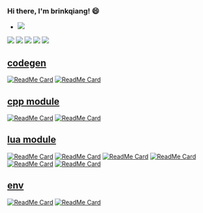 ### Hi there, I'm brinkqiang!  😄   
- <a title="Hits" target="_blank" href="https://github.com/brinkqiang/brinkqiang"><img src="https://hits.b3log.org/brinkqiang/brinkqiang.svg"></a>



<!--
**brinkqiang/brinkqiang** is a ✨ _special_ ✨ repository because its `README.md` (this file) appears on your GitHub profile.

Here are some ideas to get you started:

- 🔭 I’m currently working on ...
- 🌱 I’m currently learning ...
- 👯 I’m looking to collaborate on ...
- 🤔 I’m looking for help with ...
- 💬 Ask me about ...
- 📫 How to reach me: ...
- 😄 Pronouns: ...
- ⚡ Fun fact: ...
-->

![](https://github-profile-summary-cards.vercel.app/api/cards/profile-details?username=brinkqiang&theme=github)
![](https://github-profile-summary-cards.vercel.app/api/cards/repos-per-language?username=brinkqiang&theme=github)
![](https://github-profile-summary-cards.vercel.app/api/cards/most-commit-language?username=brinkqiang&theme=github)
![](https://github-profile-summary-cards.vercel.app/api/cards/stats?username=brinkqiang&theme=github)
![](https://github-profile-summary-cards.vercel.app/api/cards/productive-time?username=brinkqiang&theme=github)


## [codegen](https://github.com/brinkqiang)
[![ReadMe Card](https://github-readme-stats-ten.vercel.app/api/pin/?username=brinkqiang&repo=dmsolpp&count_private=true)](https://github.com/brinkqiang/dmsolpp)
[![ReadMe Card](https://github-readme-stats-ten.vercel.app/api/pin/?username=brinkqiang&repo=dmorm&count_private=true)](https://github.com/brinkqiang/dmorm)

## [cpp module](https://github.com/brinkqiang)
[![ReadMe Card](https://github-readme-stats-ten.vercel.app/api/pin/?username=brinkqiang&repo=dmtimer&count_private=true)](https://github.com/brinkqiang/dmtimer)
[![ReadMe Card](https://github-readme-stats-ten.vercel.app/api/pin/?username=brinkqiang&repo=dmlua&count_private=true)](https://github.com/brinkqiang/dmlua)

## [lua module](https://github.com/brinkqiang)
[![ReadMe Card](https://github-readme-stats-ten.vercel.app/api/pin/?username=brinkqiang&repo=luapb&count_private=true)](https://github.com/brinkqiang/luapb)
[![ReadMe Card](https://github-readme-stats-ten.vercel.app/api/pin/?username=brinkqiang&repo=luaftpserver&count_private=true)](https://github.com/brinkqiang/luaftpserver)
[![ReadMe Card](https://github-readme-stats-ten.vercel.app/api/pin/?username=brinkqiang&repo=luatimer&count_private=true)](https://github.com/brinkqiang/luatimer)
[![ReadMe Card](https://github-readme-stats-ten.vercel.app/api/pin/?username=brinkqiang&repo=luafmt&count_private=true)](https://github.com/brinkqiang/luafmt)
[![ReadMe Card](https://github-readme-stats-ten.vercel.app/api/pin/?username=brinkqiang&repo=luauuid&count_private=true)](https://github.com/brinkqiang/luauuid)
[![ReadMe Card](https://github-readme-stats-ten.vercel.app/api/pin/?username=brinkqiang&repo=luacrypto&count_private=true)](https://github.com/brinkqiang/luacrypto)

## [env](https://github.com/brinkqiang)
[![ReadMe Card](https://github-readme-stats-ten.vercel.app/api/pin/?username=brinkqiang&repo=vscode-ssh&count_private=true)](https://github.com/brinkqiang/vscode-ssh)
[![ReadMe Card](https://github-readme-stats-ten.vercel.app/api/pin/?username=brinkqiang&repo=dmvcpkg&count_private=true)](https://github.com/brinkqiang/dmvcpkg)
